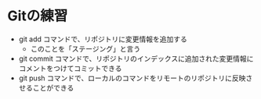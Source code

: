 # Gitの練習

- git add コマンドで、リポジトリに変更情報を追加する
	- このことを「ステージング」と言う
- git commit コマンドで、リポジトリのインデックスに追加された変更情報にコメントをつけてコミットできる
- git push コマンドで、ローカルのコマンドをリモートのリポジトリに反映させることができる
